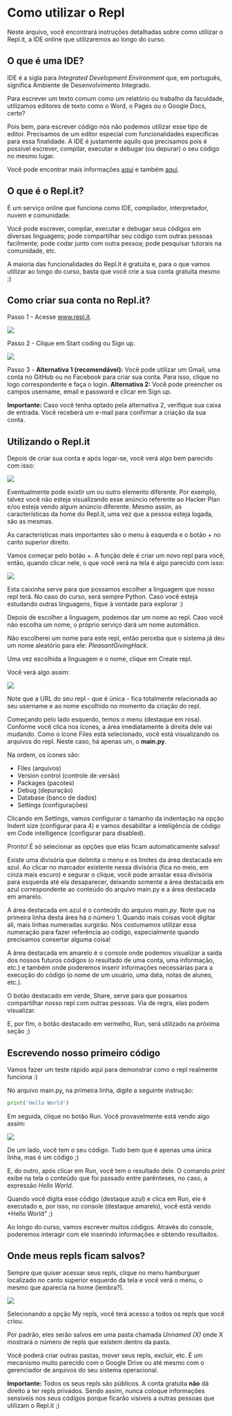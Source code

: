 # Como utilizar o Repl

Neste arquivo, você encontrará instruções detalhadas sobre como utilizar o Repl.it, a IDE online que utilizaremos ao longo do curso.

## O que é uma IDE?

IDE é a sigla para *Integrated Development Environment* que, em português, significa Ambiente de Desenvolvimento Integrado.

Para escrever um texto comum como um relatório ou trabalho da faculdade, utilizamos editores de texto como o Word, o Pages ou o Google Docs, certo?

Pois bem, para escrever código nós não podemos utilizar esse tipo de editor. Precisamos de um editor especial com funcionalidades específicas para essa finalidade. A IDE é justamente aquilo que precisamos pois é possível escrever, compilar, executar e debugar (ou depurar) o seu código no mesmo lugar.

Você pode encontrar mais informações [aqui](https://pt.wikipedia.org/wiki/Ambiente_de_desenvolvimento_integrado) e também [aqui](https://blog.betrybe.com/tecnologia/ide/).

## O que é o Repl.it?

É um serviço online que funciona como IDE, compilador, interpretador, nuvem e comunidade. 

Você pode escrever, compilar, executar e debugar seus códigos em diversas linguagens; pode compartilhar seu código com outras pessoas facilmente; pode codar junto com outra pessoa; pode pesquisar tutorais na comunidade, etc.

A maioria das funcionalidades do Repl.it é gratuita e, para o que vamos utilizar ao longo do curso, basta que você crie a sua conta gratuita mesmo ;)

## Como criar sua conta no Repl.it?

Passo 1 - Acesse www.repl.it.

<img src='Repl01.png'>

Passo 2 - Clique em Start coding ou Sign up.

<img src='Repl02.png'>

Passo 3 - **Alternativa 1 (recomendável):** Você pode utilizar um Gmail, uma conta no GitHub ou no Facebook para criar sua conta. Para isso, clique no logo correspondente e faça o login. **Alternativa 2:** Você pode preencher os campos username, email e password e clicar em Sign up.

**Importante:** Caso você tenha optado pela alternativa 2, verifique sua caixa de entrada. Você receberá um e-mail para confirmar a criação da sua conta.

## Utilizando o Repl.it 

Depois de criar sua conta e após logar-se, você verá algo bem parecido com isso:

<img src='Repl03.png'>

Eventualmente pode existir um ou outro elemento diferente. Por exemplo, talvez você não esteja visualizando esse anúncio referente ao Hacker Plan e/ou esteja vendo algum anúncio diferente. Mesmo assim, as características da home do Repl.it, uma vez que a pessoa esteja logada, são as mesmas.

As características mais importantes são o menu à esquerda e o botão + no canto superior direito.

Vamos começar pelo botão +. A função dele é criar um novo repl para você, então, quando clicar nele, o que você verá na tela é algo parecido com isso:

<img src='Repl04.png'>

Esta caixinha serve para que possamos escolher a linguagem que nosso repl terá. No caso do curso, será sempre Python. Caso você esteja estudando outras linguagens, fique à vontade para explorar :)

Depois de escolher a linguagem, podemos dar um nome ao repl. Caso você não escolha um nome, o próprio serviço dará um nome automático.

Não escolherei um nome para este repl, então perceba que o sistema já deu um nome aleatório para ele: *PleasantGivingHack*.

Uma vez escolhida a linguagem e o nome, clique em Create repl.

Você verá algo assim:

<img src='Repl05.png'>

Note que a URL do seu repl - que é única - fica totalmente relacionada ao seu username e ao nome escolhido no momento da criação do repl.

Começando pelo lado esquerdo, temos o menu (destaque em rosa). Conforme você clica nos ícones, a área imediatamente à direita dele vai mudando. Como o ícone Files está selecionado, você está visualizando os arquivos do repl. Neste caso, há apenas um, o **main.py**.

Na ordem, os ícones são:
- Files (arquivos)
- Version control (controle de versão)
- Packages (pacotes)
- Debug (depuração)
- Database (banco de dados)
- Settings (configurações)

Clicando em Settings, vamos configurar o tamanho da indentação na opção Indent size (configurar para 4) e vamos desabilitar a inteligência de código em Code intelligence (configurar para disabled).

Pronto! É só selecionar as opções que elas ficam automaticamente salvas!

Existe uma divisória que delimita o menu e os limites da área destacada em azul. Ao clicar no marcador existente nessa divisória (fica no meio, em cinza mais escuro) e segurar o clique, você pode arrastar essa divisória para esquerda até ela desaparecer, deixando somente a área destacada em azul correspondente ao conteúdo do arquivo main.py e a área destacada em amarelo.

A área destacada em azul é o conteúdo do arquivo *main.py*. Note que na primeira linha desta área há o número 1. Quando mais coisas você digitar ali, mais linhas numeradas surgirão. Nós costumamos utilizar essa numeração para fazer referência ao código, especialmente quando precisamos consertar alguma coisa!

A área destacada em amarelo é o console onde podemos visualizar a saída dos nossos futuros códigos (o resultado de uma conta, uma informação, etc.) e também onde poderemos inserir informações necessárias para a execução do código (o nome de um usuário, uma data, notas de alunes, etc.).

O botão destacado em verde, Share, serve para que possamos compartilhar nosso repl com outras pessoas. Via de regra, elas podem visualizar.

E, por fim, o botão destacado em vermelho, Run, será utilizado na próxima seção ;)

## Escrevendo nosso primeiro código

Vamos fazer um teste rápido aqui para demonstrar como o repl realmente funciona :)

No arquivo main.py, na primeira linha, digite a seguinte instrução:

```python
print('Hello World')
```

Em seguida, clique no botão Run. Você provavelmente está vendo algo assim:

<img src='Repl06.png'>

De um lado, você tem o seu código. Tudo bem que é apenas uma única linha, mas é um código ;)

E, do outro, após clicar em Run, você tem o resultado dele. O comando *print* exibe na tela o conteúdo que foi passado entre parênteses, no caso, a expressão *Hello World*.

Quando você digita esse código (destaque azul) e clica em Run, ele é executado e, por isso, no console (destaque amarelo), você está vendo *Hello World" ;)

Ao longo do curso, vamos escrever muitos códigos. Através do console, poderemos interagir com ele inserindo informações e obtendo resultados.

## Onde meus repls ficam salvos?

Sempre que quiser acessar seus repls, clique no menu hamburguer localizado no canto superior esquerdo da tela e você verá o menu, o mesmo que aparecia na home (lembra?).

<img src='Repl07.png'>

Selecionando a opção My repls, você terá acesso a todos os repls que você criou.

Por padrão, eles serão salvos em uma pasta chamada *Unnamed (X)* onde X mostrará o número de repls que existem dentro da pasta.

Você poderá criar outras pastas, mover seus repls, excluir, etc. É um mecanismo muito parecido com o Google Drive ou até mesmo com o gerenciador de arquivos do seu sistema operacional.

**Importante:** Todos os seus repls são públicos. A conta gratuita **não** dá direito a ter repls privados. Sendo assim, nunca coloque informações sensíveis nos seus códigos porque ficarão visíveis a outras pessoas que utilizam o Repl.it ;) 

